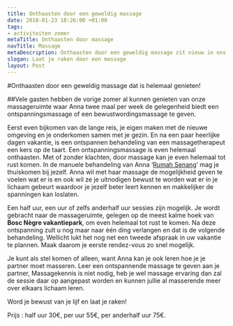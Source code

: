 ```yaml
---
title: Onthaasten door een geweldig massage
date: 2018-01-23 18:26:00 +01:00
tags:
- activiteiten zomer
metaTitle: Onthaasten door massage
navTitle: Massage
metaDescription: Onthaasten door een geweldig massage zit nieuw in ons aanbod.
slogan: Laat je raken door een massage
layout: Post
---
```


#Onthaasten door een geweldig massage dat is helemaal genieten!

##Vele gasten hebben de vorige zomer al kunnen genieten van onze massageruimte waar Anna twee maal per week de gelegenheid biedt een ontspanningsmassage of een bewustwordingsmassage te geven. 

Eerst even bijkomen van de lange reis, je eigen maken met de nieuwe omgeving en je onderkomen samen met je gezin. En na een paar heerlijke dagen vakantie, is een ontspannen behandeling van een massagetherapeut een kers op de taart. 
Een ontspanningsmassage is even helemaal onthaasten. Met of zonder klachten, door massage kan je even helemaal tot rust komen. In de manuele behandeling van Anna ‘[Rumah Senang](http://www.rumah-senang.nl/)’ mag je thuiskomen bij jezelf. Anna wil met haar massage de mogelijkheid geven te voelen wat er is en ook wil ze je uitnodigen bewust te worden wat er in je lichaam gebeurt waardoor je jezelf beter leert kennen en makkelijker de spanningen kan loslaten.

Een half uur, een uur of zelfs anderhalf uur sessies zijn mogelijk. Je wordt gebracht naar de massageruimte, gelegen op de meest kalme hoek van **Bosc Nègre vakantiepark**, om even helemaal tot rust te komen. Na deze ontspanning zult u nog maar naar één ding verlangen en dat is de volgende behandeling. Wellicht lukt het nog net een tweede afspraak in uw vakantie te plannen. Maak daarom je eerste rendez-vous zo snel mogelijk. 

Je kunt als stel komen of alleen, want Anna kan je ook leren hoe je je partner moet masseren. Leer een ontspannende massage te geven aan je partner, Massagekennis is niet nodig, heb je wel massage ervaring dan zal de sessie daar op aangepast worden en kunnen jullie al masserende meer over elkaars lichaam leren.

Word je bewust van je lijf en laat je raken!


Prijs :
half uur 30€, per uur 55€, per anderhalf uur 75€. 
